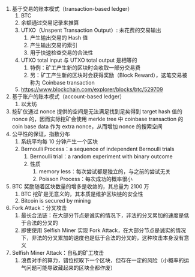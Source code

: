 1. 基于交易的账本模式（transaction-based ledger）
   1. BTC
   2. 余额通过交易记录来推算
   3. UTXO（Unspent Transaction Output）: 未花费的交易输出
      1. 产生输出交易的 Hash 值
      2. 产生输出交易的索引
      3. 用于快速检查交易的合法性
   4. UTXO total input 与 UTXO total output 是相等的
      1. 特例：矿工产生新的区块时会收取一部分交易费
      1. 另：矿工产生新的区块时会获得奖励（Block Reward），这笔交易被称为 Coinbase transaction
   5. https://www.blockchain.com/explorer/blocks/btc/529709
2. 基于账户的账本模式（account-based ledger）
   1. 以太坊
3. 挖矿仅通过 nonce 提供的空间是无法满足找到足矣得到 target hash 值的 nonce 的，因而实际挖矿会使用 merkle tree 中 coinbase transaction 的 coin base data 作为 extra nonce，从而增加 nonce 的搜索空间
4. 公平性的保证，指数分布
   1. 系统平均每 10 分钟产生一个区块
   2. Bernoulli Process：a sequence of independent Bernoulli trials
      1. Bernoulli trial：a random experiment with binary outcome
      2. 性质
         1. memory less：每次尝试都是独立的，与之前的尝试无关
         2. Poisson Process：每次成功的概率很小
5. BTC 奖励随着区块数量的增多是收敛的，其总量为 2100 万
   1. BTC 挖矿是无意义的，其本质是维护区块链的安全性
   2. Bitcoin is secured by mining
6. Fork Attack：分叉攻击
   1. 最长合法链：在大部分节点是诚实的情况下，非法的分叉累加的速度是低于合法的分叉的
   2. 即使使用 Selfish Miner 实现 Fork Attack，在大部分节点是诚实的情况下，非法的分叉累加的速度也是低于合法的分叉的，这种攻击本身没有意义
7. Selfish Miner Attack：自私的矿工攻击
   1. 浪费对手的算力，错位挖取下一个区块，但存在一定的风险（小概率的运气问题可能导致藏起来的区块全都作废）
